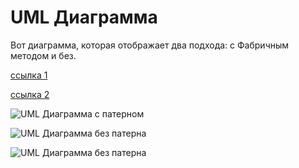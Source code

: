 # UML Диаграмма

Вот диаграмма, которая отображает два подхода: с Фабричным методом и без. 

[ссылка 1](https://viewer.diagrams.net/index.html?tags=%7B%7D&lightbox=1&highlight=0000ff&edit=_blank&layers=1&nav=1&title=диаграмма%201%20лаба%201.drawio&dark=auto#R%3Cmxfile%3E%3Cdiagram%20name%3D%22Страница%20—%201%22%20id%3D%22YnWeAwa-Ag4oooA60akE%22%3E7V1tj5u4Fv41I7UfEmHe%2BdjMbLur2%2B5WO723u%2Ftl5AmexBqCueBMkv76tYMdsCEJJCGkElI0iQ%2FmYOznPOf42DB31v1i%2FSmFyfwLCVF0Zxrh%2Bs56uDNN4PuAfXHJJpeYjmHkklmKQ1GrEDziH0gIZbUlDlGmVKSERBQnqnBK4hhNqSKDaUpWarUXEqlXTeAMVQSPUxhVpd9xSOe51De9Qv4rwrO5vDJwg%2FzIAsrK4k6yOQzJqiSyfrmz7lNCaP5rsb5HEe892S%2F5eR%2F3HN01LEUxbXLC918X7m9%2Fx6P1%2F%2F50%2F%2FPp9z9GyeM%2FI6HlDUZLccPfYPb6BcbsvtJP%2F%2F3t6SOcUpJuxC3QjeyXbIUXEYxZafJCYvoojgBWhhGexez3lDUMpUzwhlKKWZd%2BEAcoSZh0OsdR%2BBluyJI3P6Nw%2BipLkzlJ8Q%2BmFkZCJzucUoEO01VqPPIzmdhg0hRlrM5X2SdAE32Ba6XiZ5hRIZiSKIJJhp93t7GA6QzHE0IpWYhKqzmm6DGBU15nxRDPG0IXspHVEZHdyzoArUsiMUKfEFkgynvXEEdHloTLRgo8IVgV8DNdIZuXoGfZQggF5Gc77QUq2A8BjBYgMSsguTMn3BAZVJ5ecoA8pWi2jCAb7g%2FsyD2JpymiiINphyA34kMb4jf2c0a3%2FSW1sLN4VVmHtVKpVnPmHmW5OfEmfGuvLUtgrKDc%2Ff%2BSq5s8M4TNUrKMwxHDCRE3SVMYZ3K0J1sO2h2L%2BLiMQpi%2Bvktnz%2B%2FYyLCuN%2BTX%2B%2FybHzEdJy%2BUf7x%2Fn7dKXL7aX09vsqcfaYrjWelW85tQb6xBD%2Bw0Rzijz2Sda%2F8sCqYLFxzs8XOWHNWrSzXmYJaw7Wyakld0n3fZQ0xyKsFRpIkkm0Tohe7lEnbTU9YNn7d1HuxC8qewDy4i7NyXaEvBcxyGKOY8QCikMDd6buEJwTHd2o8zYR8%2BYMbYuXMe%2BNg4E1CU2YdXTynDOrsXiLc2jxijrBBnlfZkcZCgjzOI9LBuM7oArt0RXVg1dKFhIMLbsc0xIP0qOAkACzaUESpG%2FBsHxMMIVFBhVVFh1SAggs8o%2BkoyTDHh%2BtO8roaMY4OvohvHc5Ri2uGog6Chl%2FA7GnS7ZtD30MwyCSFFTzu2efe%2BJU%2BRBMVPMAxzFSscs7iqtZJsTlZPWYKm%2BAVPn14wisKstRIWI7zmrZiSRRIxjxee1pCtjhBRiKMDrRiY9JpMCgK%2FIZXaZkdW5dSG50Mwfp1g3FVDcdB7IO42J1k2aZ6mOMmdWG2g2IibmE0vsyYKBmo6g5qcxsi8mSDPG4K8c4O81qPee5DnN%2BefbWRUDoq2HPJGmP52FBTiLIngphQcnUZnueg5HWart0RkNxBjBRVQs34JOXkNsdb1Yi1HjbV8s%2FdgS4Z7lbRnKOChEtHAG2fwRtAYLjcTAIHq0skQAbWMgFoPe%2B8REKhbC2m%2BPHGpYIbrmiGap43oJkFna9plwkIGE6ktxFPaLvdfnUFWdPM%2FTD3XfSRVNoRmfVLsDYRmoLqU8DgnScL5b4jNrhabaXkw2%2Bg%2FNqtbbhDJ9C08tgsLCiXm7mzgkHM4ZGePP1OcVs2hD3Fa2%2BXI1uPef6DWMFc%2BBGpDoPazk%2BwtRGrV9YDaPWBDwHadXYRADdnchmwMPLcrgFTTrIMbbuuGvcZAaBl%2BdeWFzX05VMYMcg%2FQu51vVD0j3ws5Ho%2BFh6ud7w2OpZVjaQ0fy%2B7br5jVLOt3kr4OPqV%2Fn%2BI1DfG7cyrShwxO5XSn0gIJt%2BJU6jYYD06lH6fSHj434FT2b1bGchJb8%2BQKuxbeO8cdvE43Xse1teSz3b%2FXGTKK53sduzESbsXr1CUUB6%2FTk9dpDZ8b8DoNtsyiOPzAH1pmpeeIcBqfMJHgeeDmxY%2BYX3g7MKWe2z6eiEJxgHVfuvmLF8aeI8t%2Flw8%2BrJXSRpbWmPLzRsbYAI4QbE8cW6JUnMkL5RO%2FMhJgncWd3Fa21wFkZJlO0aHOEkPD3NwMNUECCpXnuKs4KA08kAOfoghS%2FIaUttUNvFD3ldtByTnZ3p6VUakjv09xWoGfqiZ9clXRlHdERRNDC9yUqglLPdBk21EuBCxPQ3aussD5rg%2FPgH7dxuGrQN9WsD8OPP8Y%2FnmpMY6Pw9PtEZ46qHz%2FZHgGGjx1TZeDZ32Tu4Vng9x0CZ788UMVnex2JiHM5lsMgoPgFPQKFGZ1DjNrAWhByQWgPde8KKAvR8x9At80VBQ54ETgW76qCDjNcH8pZFp1%2BfNukcn8vBso6Az89p6%2FhFkQgFYBSE94DXrEK7BUmFmBdxpegbaN3vM64mnTrL%2FQ3oYZB%2Bt3w%2BtWgy3aF7ce3ypzOxgb5k3GzaDPuFmDO%2FCd0%2BCus7OlTf4vhXYt%2BnFEBrpb8Jr9BiVNQ5LAs8r0zueNlnNljm8ajfu9xiQqVoMTMW9pEbLZ0UzR0ua2crlvb7s8vV3XMJIG75q5lJFIyKvRzPgY1vfC%2BjhFGz3C1XaV0fRPjqD1%2FH3QEVz1BwjBEbhq9QORo%2BgWrnULT%2FvhGmK4IHH4bY7jSvqjwLBpN8yGOGagZUN8cApRF7GO09hhnE7uctfKUXPpM6ABWiTinmgtupcw9Scoup5v1r9whm%2B5Gd4JeXcrO2%2FAbr7Y3xM41r7lsOGlkMNLIYdHBLpd%2FrR%2BwhcGWcMbg87eNdF%2B3Ht%2FDstq8c6g4cWQw4shfwo2vYEHrux2mY9LTyWVieSxSWQxX1R2lICxYV01N241nElKQPQ0lQzUYN%2FwrBMnk3zlTclxNFy1v9Rs0u4x3dEyS7dLgVd3PXnmFTHqNoVoj8vrlUXxU3c96VmTYl574eSgrU%2BgjcPJQVtP1ss8TKfZQbvBvuJLm8uOmgPfV2BvWkdgvzO0sWEou6yYwLaOmdu%2BvOL1Lcnsz5A0lOngb2pGtnE4%2BXgpI9KX8O1WrRoB7woLQjKrf52dhtJ6ypbTzGpqtnJZp2XjT7eQoKGF9Lhqqm0U8I22%2B2J26Y8L24T2mspj1%2B0W8%2B22uVwI85L2dx7DCPzm2DdV7HvgBjyG3BJzywahvYrLP9VnCPLe4dTT5qkX8hmah7Ptw3FXxSEG51gPKxb%2FXS2vXvyTOuuXfwE%3D%3C%2Fdiagram%3E%3C%2Fmxfile%3E#%7B%22pageId%22%3A%22YnWeAwa-Ag4oooA60akE%22%7D)

[ ссылка 2](https://viewer.diagrams.net/?tags=%7B%7D&lightbox=1&highlight=0000ff&edit=_blank&layers=1&nav=1&dark=auto#R%3Cmxfile%3E%3Cdiagram%20name%3D%22%D0%A1%D1%82%D1%80%D0%B0%D0%BD%D0%B8%D1%86%D0%B0%20%E2%80%94%201%22%20id%3D%22npenXmRNoNt8AhTm7Z2-%22%3E7Vtbb%2BI4FP41SNMHRjhXeBzK3KTOqjt0NTtPyCQGvDVxxjEF5tevHTuEXIAEGuhIkao2PrFPbJ%2FvO%2F4cpx3zfrn5zGC4%2BEZ9RDpGz990zFHHMIwesMUfadkqi207yjBn2FcmkBrG%2BDfSxp62rrCPokxFTinhOMwaPRoEyOMZG2SMrrPVZpRknxrCOSoYxh4kResP7POFsvYNN7V%2FQXi%2BSJ4MnIG6s4RJZT2SaAF9ut4zmR875j2jlKur5eYeETl5ybyodp8O3N11jKGAV2nw9%2FLHf1%2Bcrtn99ePnX1%2BDNfoyn3W1lxdIVnrATzB6%2FgYDMS72%2BZ%2Bvk0%2FQ45Rt9RD4NpmXaI2XBAaiNJzRgI%2F1HSDKkOB5IK490THEhOEFMY7FlH7QNzgNhdVbYOI%2FwC1dye5HHHrPSWm4oAz%2FFm4h0T7FbcY1OgwnU2MsWwpzT1gZikSdx2ROQM70DW4yFR9gxLXBo4TAMMLT3TCWkM1xMKSc06WutF5gjsYh9GSdtQC87AhfJp0sRiSZXjEBaLNn0hH6jOgScTm7veRuX6NF08Uc6PI6BZ%2FhaNtiD3hGTxuhBvx85zvFhLjQsKgBEaMAkY4xlDQUQJnMFDwmDM1XBIpgfxB37mngMcSRhNIOPw6RgfXxi7ic83i2Ei%2Bilaya1BG9zFQraXnAmSKT7MJTfW9RCIMMxp1fK%2BluOBX4mjO6CvyuQAnVg%2BQMBlES62GcgXb3iIxL14fs%2BR2bT9%2BJyIip7yV%2F7tRfeUekQ1XYv7i7U73Sjy%2FO1%2BQlmekxZziY7w1VDSI7sAozsPNMcMSndKO8P%2BiC4cClhHowjcKTfvPWXN4QPIgnmzP6jO7VlI0CqhIJJiRnSnIJQTN%2BMJOIQXtiGh7iOiMrtXzX%2FJAmKtrOSJyAF9j3USCzAOWQQ0V5ye%2BQ4oDH%2FLGH4kcGrPfe7tgjGRt7CNKy%2BJHVGRdYF2OBOGY8EvlkjWROqZ8qjqbn0%2Fljm%2BSGaumibzWULcySbJGDAMFxaBUEkkUVnBX%2FpYgkQWnAnyQeRl1QAIVZBIVZAgACp4g80ghzTKV%2FpurmgHEq9llw42CBGOYNBh2AiotEv6GgWyVBP5BlVqEPOZrsks27u5ppioYomEDfVy7WOBCiqraTaEHXkyhEHp5hbzLDiPhRbSdCIDyrXnh0GRKx4PnndST24SMOMTnSizaRXjORAtCvyCmjIVLZpdK8FeLXEeJdw80qccOyqwECmE0pcad6mhV7Zo%2FhUC1jpUqxUnYSrF5FVRy0yemC5GRXBmdNlWc1pfLcVuVdqvJqB929scjrV88%2BsTI6XxT5OAoJ3O5JovNSmDJNWbtFfUvJy60orOymhNWgAGQxK77MV63AuqbAyr3qdHoVExywmxJYyT668K7T1wDJJqI2b1yQNwaVAVNT9JhNiR5QPCxpVU9N1VM76s6NVQ8oO%2F5oWLdIX3PE1Xshvg3RxZ52r7p8AYmcNxX1Wu%2F4ixvFwjPkr%2Fgxf8bhSm4ujh2nvPWh3J3of6t%2Bb7mKObd%2BrQiKJzTjBQ1DucK08vd28rdfWf5ajcnfsnMcfUoRAyQ%2BsSlbPNoccsnZhFkZPG9GChcPJ1opXPeYt3bYb66F6xxA%2FFFauFz8vnWlV0O0tjq%2B1fHtGvyqybiikHebEvJWhddRKPA%2FyI%2BgRWlKqFTPQ2HS8ho4qvgJywfHcdmbuJgAyNc30Abzf%2BX1%2B17P0eWfcdmwXV0ebfYqj7ZJIRCD1U2FbNAG1dbsg8SQNo5LmdaPYmEVcya3GMroz1GyD0FkStcfU0P88HyDg3o9oivmoWO40BEVuxKxdhypqNEgu3YUPXtwAQlcGCKQ4xeU6VoZXrS7R8medCth5jcSbtaDGqRulIIu9bPNwTdpqAZdaCgQBbd71TSZD%2Fava%2BW2OraV%2BVJdXCiXKRd2E3YBPcpe3F2DHlaGHr1Bvzo9jCw9XGCeRY8SBhylzAX0sN4%2BPZwcPfKf55ykh%2FbjWhk%2FhcT%2BWmwxrWyHHXANtlT4bnePLfIjzCxZJHR9GC1iSoCjXEkRPxgMsojvu8a5iE%2FoBzL0cwzzOP32eRFwzLffY7TRoLk1xajIGed2nOnmSNM1ziQNyK9NzXDGGOQ4416DM2WvyxrijAZ4VyLczCB8YJxYYE6tBodRnxAVZElqn6Bo88xIUHUTaljJh6A7rDnnccMB74HrWG7P7vcN0zazGqkhquSIYpu9o33MVzeuwasKLxeb4FV25RgoNVaPV2cyphofz%2BdVVZWWyLmb8CqPtd1%2FtdTllUgPOYbmPyU7wKVXA3DZe9LDAPYxXNLAf1rgoLDjSFFtWBVFVWEbAUz3FP40DUCBBUBt2ZtaXV5PVDkVIW7cDuGDM%2FGc3%2BAXxNjZcBbF9P%2FPVfX0v%2FjNj%2F8D%3C%2Fdiagram%3E%3C%2Fmxfile%3E)

![UML Диаграмма с патерном](https://www.plantuml.com/plantuml/svg/pLFHQfCn5Bx_d-BSRSxL1oXZ31H5S5VJwv_u9wkXwP-Gf9QYWXkAmYvsxuNFK663ijNv2YTlvCdVPQ6nlH0KrjAKVEVBTxwSd7FWFBD-F5BL5k0tlCPPEA7l6U05NeTpm5zuWnVXSrnn1k44mYUSuO_m4UVX2_uCPxW0NE1bE8qK-Yrs8ojoIEUKU3Eyec37n3dWLKf20GAggb7CENZ9t13ULK2VXy25QwmqNkgs3qVUodPm6o6xVkmASCJii6xqo2ZX1Tz-q8UtMlAa9PrHR5fpuPbKZgAhXmV2ryw8HXxBfkRCiyWuP2Ob_2CSbuwHydn8TtWY65Uo5SLTbc1A-nUsFEdKVch4_pHzz4ORGyehfjqjM2lfV1zUqBgtDB1_V_opryvRrdZ87VIKjjfEx-xHMC6yw8nitxb9NdPXPsSuONRWI3IUpaLvh5iwwiM_r8oxGzQoWR3FNZslIzcnuKcsgthHnjg8jcQSBmaJsN8zAIZqQ9DSjcCf57S59GaKC1TnSef87Yt2Y_agiqP6ReNyH5k0t-FmuqtuYfVqFm_dLTTfU-zxlPM1oN0lzsJ2Kx4elEvjgWsrrRtrz3KOFDfVJRk1aorlvdIn0z7oyKZz1W00)

![UML Диаграмма без патерна](https://www.plantuml.com/plantuml/svg/pPJ1xX8n4CRl-nIz_I6A3q08uM0q9d92pqspBTXGTfjjaH0r4QBHX0Dt3px3ca120F4Lfc_aT9SAr1ZrO2A4aipyElDD--tsZ6M5dKvKSaVW4noWT0lyhWXiuE3M1Bx12JRklL-X96v1t3ieuOjx2plt0Rww5Hm9767hbXx1t_6-fpo3TPR8bR37P4N2Zi0-DC441f8aLSmOyeoPCNcL4FpS8roOj93QoZnhau4jP3OwPr2kdPeeE675cARvH2jX1Myqs-HbBdce9OrMR4wvi4mgqsX6cqV2KgD5AeSofPnPvea-qw7XJsc_L4JeyoRCy50mhcGcebdgO6Zx5x8irg5shiM_53ruaMkDbMz4ctEGAcbicpp5jLCBwFut-g-TqsSP6udYyVCdz15BRLxCVumorRXNr5hyD94zSYqooZYlWPdCU3wB43oCsKNEK0h5JOI40h7tX7Tad0cMzV78jt5NJrmVSHZzZi1d_r31oNs4BVxlt3gfRh3pkjMwCU8btBgvw-GNv_QW-wTOwF8Rh4htHCRnBVCT)

![UML Диаграмма без патерна](https://viewer.diagrams.net/index.html?tags=%7B%7D&lightbox=1&highlight=0000ff&edit=_blank&layers=1&nav=1&title=диаграмма%201%20лаба%201.drawio&dark=auto#R%3Cmxfile%3E%3Cdiagram%20name%3D%22Страница%20—%201%22%20id%3D%22YnWeAwa-Ag4oooA60akE%22%3E7V1tj5u4Fv41I7UfEmHe%2BdjMbLur2%2B5WO723u%2Ftl5AmexBqCueBMkv76tYMdsCEJJCGkElI0iQ%2FmYOznPOf42DB31v1i%2FSmFyfwLCVF0Zxrh%2Bs56uDNN4PuAfXHJJpeYjmHkklmKQ1GrEDziH0gIZbUlDlGmVKSERBQnqnBK4hhNqSKDaUpWarUXEqlXTeAMVQSPUxhVpd9xSOe51De9Qv4rwrO5vDJwg%2FzIAsrK4k6yOQzJqiSyfrmz7lNCaP5rsb5HEe892S%2F5eR%2F3HN01LEUxbXLC918X7m9%2Fx6P1%2F%2F50%2F%2FPp9z9GyeM%2FI6HlDUZLccPfYPb6BcbsvtJP%2F%2F3t6SOcUpJuxC3QjeyXbIUXEYxZafJCYvoojgBWhhGexez3lDUMpUzwhlKKWZd%2BEAcoSZh0OsdR%2BBluyJI3P6Nw%2BipLkzlJ8Q%2BmFkZCJzucUoEO01VqPPIzmdhg0hRlrM5X2SdAE32Ba6XiZ5hRIZiSKIJJhp93t7GA6QzHE0IpWYhKqzmm6DGBU15nxRDPG0IXspHVEZHdyzoArUsiMUKfEFkgynvXEEdHloTLRgo8IVgV8DNdIZuXoGfZQggF5Gc77QUq2A8BjBYgMSsguTMn3BAZVJ5ecoA8pWi2jCAb7g%2FsyD2JpymiiINphyA34kMb4jf2c0a3%2FSW1sLN4VVmHtVKpVnPmHmW5OfEmfGuvLUtgrKDc%2Ff%2BSq5s8M4TNUrKMwxHDCRE3SVMYZ3K0J1sO2h2L%2BLiMQpi%2Bvktnz%2B%2FYyLCuN%2BTX%2B%2FybHzEdJy%2BUf7x%2Fn7dKXL7aX09vsqcfaYrjWelW85tQb6xBD%2Bw0Rzijz2Sda%2F8sCqYLFxzs8XOWHNWrSzXmYJaw7Wyakld0n3fZQ0xyKsFRpIkkm0Tohe7lEnbTU9YNn7d1HuxC8qewDy4i7NyXaEvBcxyGKOY8QCikMDd6buEJwTHd2o8zYR8%2BYMbYuXMe%2BNg4E1CU2YdXTynDOrsXiLc2jxijrBBnlfZkcZCgjzOI9LBuM7oArt0RXVg1dKFhIMLbsc0xIP0qOAkACzaUESpG%2FBsHxMMIVFBhVVFh1SAggs8o%2BkoyTDHh%2BtO8roaMY4OvohvHc5Ri2uGog6Chl%2FA7GnS7ZtD30MwyCSFFTzu2efe%2BJU%2BRBMVPMAxzFSscs7iqtZJsTlZPWYKm%2BAVPn14wisKstRIWI7zmrZiSRRIxjxee1pCtjhBRiKMDrRiY9JpMCgK%2FIZXaZkdW5dSG50Mwfp1g3FVDcdB7IO42J1k2aZ6mOMmdWG2g2IibmE0vsyYKBmo6g5qcxsi8mSDPG4K8c4O81qPee5DnN%2BefbWRUDoq2HPJGmP52FBTiLIngphQcnUZnueg5HWart0RkNxBjBRVQs34JOXkNsdb1Yi1HjbV8s%2FdgS4Z7lbRnKOChEtHAG2fwRtAYLjcTAIHq0skQAbWMgFoPe%2B8REKhbC2m%2BPHGpYIbrmiGap43oJkFna9plwkIGE6ktxFPaLvdfnUFWdPM%2FTD3XfSRVNoRmfVLsDYRmoLqU8DgnScL5b4jNrhabaXkw2%2Bg%2FNqtbbhDJ9C08tgsLCiXm7mzgkHM4ZGePP1OcVs2hD3Fa2%2BXI1uPef6DWMFc%2BBGpDoPazk%2BwtRGrV9YDaPWBDwHadXYRADdnchmwMPLcrgFTTrIMbbuuGvcZAaBl%2BdeWFzX05VMYMcg%2FQu51vVD0j3ws5Ho%2BFh6ud7w2OpZVjaQ0fy%2B7br5jVLOt3kr4OPqV%2Fn%2BI1DfG7cyrShwxO5XSn0gIJt%2BJU6jYYD06lH6fSHj434FT2b1bGchJb8%2BQKuxbeO8cdvE43Xse1teSz3b%2FXGTKK53sduzESbsXr1CUUB6%2FTk9dpDZ8b8DoNtsyiOPzAH1pmpeeIcBqfMJHgeeDmxY%2BYX3g7MKWe2z6eiEJxgHVfuvmLF8aeI8t%2Flw8%2BrJXSRpbWmPLzRsbYAI4QbE8cW6JUnMkL5RO%2FMhJgncWd3Fa21wFkZJlO0aHOEkPD3NwMNUECCpXnuKs4KA08kAOfoghS%2FIaUttUNvFD3ldtByTnZ3p6VUakjv09xWoGfqiZ9clXRlHdERRNDC9yUqglLPdBk21EuBCxPQ3aussD5rg%2FPgH7dxuGrQN9WsD8OPP8Y%2FnmpMY6Pw9PtEZ46qHz%2FZHgGGjx1TZeDZ32Tu4Vng9x0CZ788UMVnex2JiHM5lsMgoPgFPQKFGZ1DjNrAWhByQWgPde8KKAvR8x9At80VBQ54ETgW76qCDjNcH8pZFp1%2BfNukcn8vBso6Az89p6%2FhFkQgFYBSE94DXrEK7BUmFmBdxpegbaN3vM64mnTrL%2FQ3oYZB%2Bt3w%2BtWgy3aF7ce3ypzOxgb5k3GzaDPuFmDO%2FCd0%2BCus7OlTf4vhXYt%2BnFEBrpb8Jr9BiVNQ5LAs8r0zueNlnNljm8ajfu9xiQqVoMTMW9pEbLZ0UzR0ua2crlvb7s8vV3XMJIG75q5lJFIyKvRzPgY1vfC%2BjhFGz3C1XaV0fRPjqD1%2FH3QEVz1BwjBEbhq9QORo%2BgWrnULT%2FvhGmK4IHH4bY7jSvqjwLBpN8yGOGagZUN8cApRF7GO09hhnE7uctfKUXPpM6ABWiTinmgtupcw9Scoup5v1r9whm%2B5Gd4JeXcrO2%2FAbr7Y3xM41r7lsOGlkMNLIYdHBLpd%2FrR%2BwhcGWcMbg87eNdF%2B3Ht%2FDstq8c6g4cWQw4shfwo2vYEHrux2mY9LTyWVieSxSWQxX1R2lICxYV01N241nElKQPQ0lQzUYN%2FwrBMnk3zlTclxNFy1v9Rs0u4x3dEyS7dLgVd3PXnmFTHqNoVoj8vrlUXxU3c96VmTYl574eSgrU%2BgjcPJQVtP1ss8TKfZQbvBvuJLm8uOmgPfV2BvWkdgvzO0sWEou6yYwLaOmdu%2BvOL1Lcnsz5A0lOngb2pGtnE4%2BXgpI9KX8O1WrRoB7woLQjKrf52dhtJ6ypbTzGpqtnJZp2XjT7eQoKGF9Lhqqm0U8I22%2B2J26Y8L24T2mspj1%2B0W8%2B22uVwI85L2dx7DCPzm2DdV7HvgBjyG3BJzywahvYrLP9VnCPLe4dTT5qkX8hmah7Ptw3FXxSEG51gPKxb%2FXS2vXvyTOuuXfwE%3D%3C%2Fdiagram%3E%3C%2Fmxfile%3E#%7B%22pageId%22%3A%22YnWeAwa-Ag4oooA60akE%22%7D)

